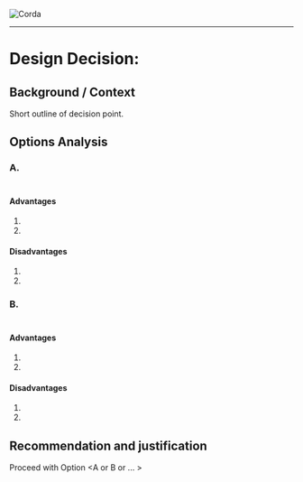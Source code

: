 ![Corda](https://www.corda.net/wp-content/uploads/2016/11/fg005_corda_b.png)

--------------------------------------------
Design Decision: <Description heading>
============================================

## Background / Context

Short outline of decision point.

## Options Analysis

### A. <Option summary>

#### Advantages

1.    ​
2.    ​

#### Disadvantages

1.    ​
2.    ​

### B. <Option summary>

#### Advantages

1. ​
2. ​

#### Disadvantages

1. ​
2. ​

## Recommendation and justification

Proceed with Option <A or B or ... > 
